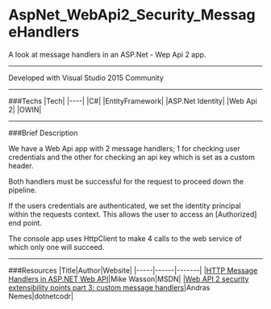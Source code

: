 # AspNet_WebApi2_Security_MessageHandlers

A look at message handlers in an ASP.Net - Wep Api 2 app.

---

Developed with Visual Studio 2015 Community

---

###Techs
|Tech|
|----|
|C#|
|EntityFramework|
|ASP.Net Identity|
|Web Api 2|
|OWIN|

---

###Brief Description

We have a Web Api app with 2 message handlers; 1 for checking user credentials and the other for checking an api key which is set as a custom header. 

Both handlers must be successful for the request to proceed down the pipeline.

If the users credentials are authenticated, we set the identity principal within the requests context. This allows the user to access an [Authorized] end point.

The console app uses HttpClient to make 4 calls to the web service of which only one will succeed.

---

###Resources
|Title|Author|Website|
|-----|------|-------|
|[HTTP Message Handlers in ASP.NET Web API](https://www.asp.net/web-api/overview/advanced/http-message-handlers)|Mike Wasson|MSDN|
|[Web API 2 security extensibility points part 3: custom message handlers](https://dotnetcodr.com/2015/07/27/web-api-2-security-extensibility-points-part-3-custom-message-handlers/)|Andras Nemes|dotnetcodr|
